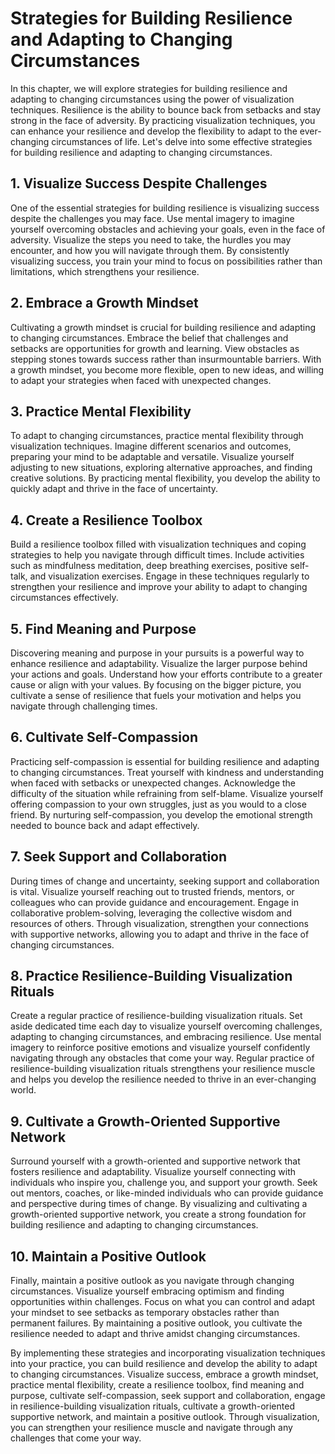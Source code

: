 Strategies for Building Resilience and Adapting to Changing Circumstances
=====================================================================================

In this chapter, we will explore strategies for building resilience and adapting to changing circumstances using the power of visualization techniques. Resilience is the ability to bounce back from setbacks and stay strong in the face of adversity. By practicing visualization techniques, you can enhance your resilience and develop the flexibility to adapt to the ever-changing circumstances of life. Let's delve into some effective strategies for building resilience and adapting to changing circumstances.

**1. Visualize Success Despite Challenges**
-------------------------------------------

One of the essential strategies for building resilience is visualizing success despite the challenges you may face. Use mental imagery to imagine yourself overcoming obstacles and achieving your goals, even in the face of adversity. Visualize the steps you need to take, the hurdles you may encounter, and how you will navigate through them. By consistently visualizing success, you train your mind to focus on possibilities rather than limitations, which strengthens your resilience.

**2. Embrace a Growth Mindset**
-------------------------------

Cultivating a growth mindset is crucial for building resilience and adapting to changing circumstances. Embrace the belief that challenges and setbacks are opportunities for growth and learning. View obstacles as stepping stones towards success rather than insurmountable barriers. With a growth mindset, you become more flexible, open to new ideas, and willing to adapt your strategies when faced with unexpected changes.

**3. Practice Mental Flexibility**
----------------------------------

To adapt to changing circumstances, practice mental flexibility through visualization techniques. Imagine different scenarios and outcomes, preparing your mind to be adaptable and versatile. Visualize yourself adjusting to new situations, exploring alternative approaches, and finding creative solutions. By practicing mental flexibility, you develop the ability to quickly adapt and thrive in the face of uncertainty.

**4. Create a Resilience Toolbox**
----------------------------------

Build a resilience toolbox filled with visualization techniques and coping strategies to help you navigate through difficult times. Include activities such as mindfulness meditation, deep breathing exercises, positive self-talk, and visualization exercises. Engage in these techniques regularly to strengthen your resilience and improve your ability to adapt to changing circumstances effectively.

**5. Find Meaning and Purpose**
-------------------------------

Discovering meaning and purpose in your pursuits is a powerful way to enhance resilience and adaptability. Visualize the larger purpose behind your actions and goals. Understand how your efforts contribute to a greater cause or align with your values. By focusing on the bigger picture, you cultivate a sense of resilience that fuels your motivation and helps you navigate through challenging times.

**6. Cultivate Self-Compassion**
--------------------------------

Practicing self-compassion is essential for building resilience and adapting to changing circumstances. Treat yourself with kindness and understanding when faced with setbacks or unexpected changes. Acknowledge the difficulty of the situation while refraining from self-blame. Visualize yourself offering compassion to your own struggles, just as you would to a close friend. By nurturing self-compassion, you develop the emotional strength needed to bounce back and adapt effectively.

**7. Seek Support and Collaboration**
-------------------------------------

During times of change and uncertainty, seeking support and collaboration is vital. Visualize yourself reaching out to trusted friends, mentors, or colleagues who can provide guidance and encouragement. Engage in collaborative problem-solving, leveraging the collective wisdom and resources of others. Through visualization, strengthen your connections with supportive networks, allowing you to adapt and thrive in the face of changing circumstances.

**8. Practice Resilience-Building Visualization Rituals**
---------------------------------------------------------

Create a regular practice of resilience-building visualization rituals. Set aside dedicated time each day to visualize yourself overcoming challenges, adapting to changing circumstances, and embracing resilience. Use mental imagery to reinforce positive emotions and visualize yourself confidently navigating through any obstacles that come your way. Regular practice of resilience-building visualization rituals strengthens your resilience muscle and helps you develop the resilience needed to thrive in an ever-changing world.

**9. Cultivate a Growth-Oriented Supportive Network**
-----------------------------------------------------

Surround yourself with a growth-oriented and supportive network that fosters resilience and adaptability. Visualize yourself connecting with individuals who inspire you, challenge you, and support your growth. Seek out mentors, coaches, or like-minded individuals who can provide guidance and perspective during times of change. By visualizing and cultivating a growth-oriented supportive network, you create a strong foundation for building resilience and adapting to changing circumstances.

**10. Maintain a Positive Outlook**
-----------------------------------

Finally, maintain a positive outlook as you navigate through changing circumstances. Visualize yourself embracing optimism and finding opportunities within challenges. Focus on what you can control and adapt your mindset to see setbacks as temporary obstacles rather than permanent failures. By maintaining a positive outlook, you cultivate the resilience needed to adapt and thrive amidst changing circumstances.

By implementing these strategies and incorporating visualization techniques into your practice, you can build resilience and develop the ability to adapt to changing circumstances. Visualize success, embrace a growth mindset, practice mental flexibility, create a resilience toolbox, find meaning and purpose, cultivate self-compassion, seek support and collaboration, engage in resilience-building visualization rituals, cultivate a growth-oriented supportive network, and maintain a positive outlook. Through visualization, you can strengthen your resilience muscle and navigate through any challenges that come your way.
